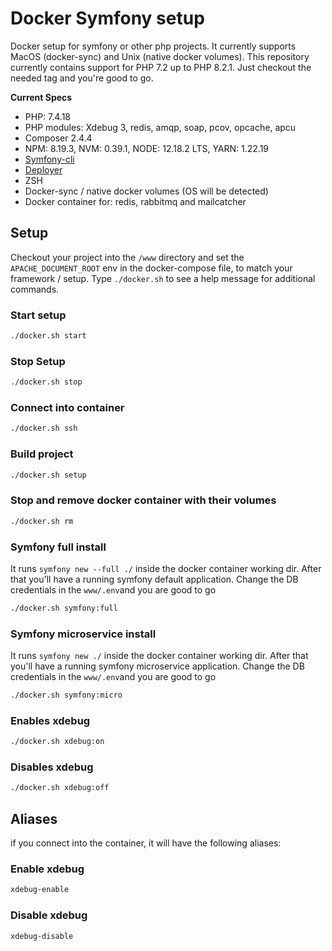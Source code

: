 # Docker Symfony setup

Docker setup for symfony or other php projects. It currently supports MacOS (docker-sync) and Unix (native docker volumes).
This repository currently contains support for PHP 7.2 up to PHP 8.2.1. Just checkout the needed tag and you're good to go.

**Current Specs**
* PHP: 7.4.18
* PHP modules: Xdebug 3, redis, amqp, soap, pcov, opcache, apcu
* Composer 2.4.4
* NPM: 8.19.3, NVM: 0.39.1, NODE: 12.18.2 LTS, YARN: 1.22.19
* [Symfony-cli](https://symfony.com/download)
* [Deployer](https://github.com/deployphp/deployer)
* ZSH
* Docker-sync / native docker volumes (OS will be detected)
* Docker container for: redis, rabbitmq and mailcatcher


## Setup

Checkout your project into the `/www` directory and set the `APACHE_DOCUMENT_ROOT` env in the docker-compose file, to match your framework / setup.
Type `./docker.sh` to see a help message for additional commands.

### Start setup
```bash
./docker.sh start
```

### Stop Setup
```bash
./docker.sh stop
```

### Connect into container
```bash
./docker.sh ssh
```

### Build project
```bash
./docker.sh setup
```

### Stop and remove docker container with their volumes
```bash
./docker.sh rm
```

### Symfony full install
It runs `symfony new --full ./` inside the docker container working dir. After that you'll have a running symfony default application. Change the DB credentials in the `www/.env`and you are good to go
```bash
./docker.sh symfony:full
```

### Symfony microservice install
It runs `symfony new ./` inside the docker container working dir. After that you'll have a running symfony microservice application. Change the DB credentials in the `www/.env`and you are good to go
```bash
./docker.sh symfony:micro
```

### Enables xdebug
```bash
./docker.sh xdebug:on
```

### Disables xdebug
```bash
./docker.sh xdebug:off
```

## Aliases
if you connect into the container, it will have the following aliases:

### Enable xdebug
```bash
xdebug-enable
```

### Disable xdebug
```bash
xdebug-disable
```
